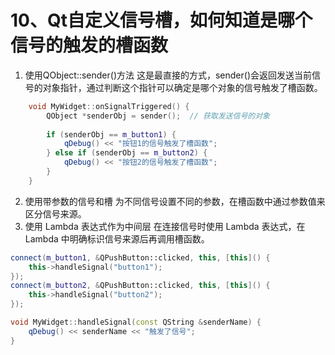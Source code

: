 # 10、Qt自定义信号槽，如何知道是哪个信号的触发的槽函数

1. 使用QObject::sender()方法
这是最直接的方式，sender()会返回发送当前信号的对象指针，通过判断这个指针可以确定是哪个对象的信号触发了槽函数。
```c++
    void MyWidget::onSignalTriggered() {
        QObject *senderObj = sender();  // 获取发送信号的对象
        
        if (senderObj == m_button1) {
            qDebug() << "按钮1的信号触发了槽函数";
        } else if (senderObj == m_button2) {
            qDebug() << "按钮2的信号触发了槽函数";
        }
    }
```
2. 使用带参数的信号和槽
为不同信号设置不同的参数，在槽函数中通过参数值来区分信号来源。
3. 使用 Lambda 表达式作为中间层
在连接信号时使用 Lambda 表达式，在 Lambda 中明确标识信号来源后再调用槽函数。
```c++
connect(m_button1, &QPushButton::clicked, this, [this]() {
    this->handleSignal("button1");
});
connect(m_button2, &QPushButton::clicked, this, [this]() {
    this->handleSignal("button2");
});

void MyWidget::handleSignal(const QString &senderName) {
    qDebug() << senderName << "触发了信号";
}
